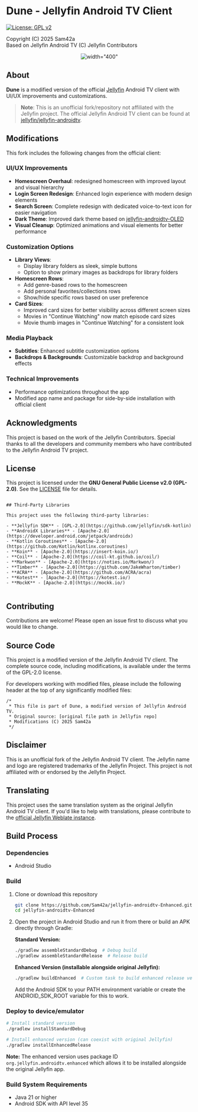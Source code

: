 
# Dune - Jellyfin Android TV Client

[![License: GPL v2](https://img.shields.io/badge/License-GPL_v2-blue.svg)](https://www.gnu.org/licenses/old-licenses/gpl-2.0.en.html)

Copyright (C) 2025 Sam42a  
Based on Jellyfin Android TV (C) Jellyfin Contributors

<p align="center">
  <img src="https://i.imgur.com/qc4bNya.png](https://imgur.com/qc4bNya)?sanitize=true" alt=width="400">
</p>




## About

**Dune** is a modified version of the official [Jellyfin](https://jellyfin.org/) Android TV client with UI/UX improvements and customizations.

> **Note**: This is an unofficial fork/repository not affiliated with the Jellyfin project. The official Jellyfin Android TV client can be found at [jellyfin/jellyfin-androidtv](https://github.com/jellyfin/jellyfin-androidtv).

## Modifications

This fork includes the following changes from the official client:

### UI/UX Improvements
- **Homescreen Overhaul**: redesigned homescreen with improved layout and visual hierarchy
- **Login Screen Redesign**: Enhanced login experience with modern design elements
- **Search Screen**: Complete redesign with dedicated voice-to-text icon for easier navigation
- **Dark Theme**: Improved dark theme based on [jellyfin-androidtv-OLED](https://github.com/LitCastVlog/jellyfin-androidtv-OLED)
- **Visual Cleanup**: Optimized animations and visual elements for better performance

### Customization Options
- **Library Views**:
  - Display library folders as sleek, simple buttons
  - Option to show primary images as backdrops for library folders
- **Homescreen Rows**:
  - Add genre-based rows to the homescreen
  - Add personal favorites/collections rows
  - Show/hide specific rows based on user preference
- **Card Sizes**:
  - Improved card sizes for better visibility across different screen sizes
  - Movies in "Continue Watching" now match episode card sizes
  - Movie thumb images in "Continue Watching" for a consistent look

### Media Playback
- **Subtitles**: Enhanced subtitle customization options
- **Backdrops & Backgrounds**: Customizable backdrop and background effects

### Technical Improvements
- Performance optimizations throughout the app
- Modified app name and package for side-by-side installation with official client


## Acknowledgments

This project is based on the work of the Jellyfin Contributors. Special thanks to all the developers and community members who have contributed to the Jellyfin Android TV project.

## License

This project is licensed under the **GNU General Public License v2.0 (GPL-2.0)**. See the [LICENSE](LICENSE) file for details.

```

## Third-Party Libraries

This project uses the following third-party libraries:

- **Jellyfin SDK** - [GPL-2.0](https://github.com/jellyfin/sdk-kotlin)
- **AndroidX Libraries** - [Apache-2.0](https://developer.android.com/jetpack/androidx)
- **Kotlin Coroutines** - [Apache-2.0](https://github.com/Kotlin/kotlinx.coroutines)
- **Koin** - [Apache-2.0](https://insert-koin.io/)
- **Coil** - [Apache-2.0](https://coil-kt.github.io/coil/)
- **Markwon** - [Apache-2.0](https://noties.io/Markwon/)
- **Timber** - [Apache-2.0](https://github.com/JakeWharton/timber)
- **ACRA** - [Apache-2.0](https://github.com/ACRA/acra)
- **Kotest** - [Apache-2.0](https://kotest.io/)
- **MockK** - [Apache-2.0](https://mockk.io/)


```

## Contributing

Contributions are welcome! Please open an issue first to discuss what you would like to change.

## Source Code

This project is a modified version of the Jellyfin Android TV client. The complete source code, including modifications, is available under the terms of the GPL-2.0 license.

For developers working with modified files, please include the following header at the top of any significantly modified files:

```
/*
 * This file is part of Dune, a modified version of Jellyfin Android TV.
 * Original source: [original file path in Jellyfin repo]
 * Modifications (C) 2025 Sam42a
 */
```

## Disclaimer

This is an unofficial fork of the Jellyfin Android TV client. The Jellyfin name and logo are registered trademarks of the Jellyfin Project. This project is not affiliated with or endorsed by the Jellyfin Project.

## Translating

This project uses the same translation system as the original Jellyfin Android TV client. If you'd like to help with translations, please contribute to the [official Jellyfin Weblate instance](https://translate.jellyfin.org/projects/jellyfin-android/jellyfin-androidtv).

## Build Process

### Dependencies

- Android Studio

### Build

1. Clone or download this repository

   ```sh
   git clone https://github.com/Sam42a/jellyfin-androidtv-Enhanced.git
   cd jellyfin-androidtv-Enhanced
   ```

2. Open the project in Android Studio and run it from there or build an APK directly through Gradle:

   **Standard Version:**
   ```sh
   ./gradlew assembleStandardDebug  # Debug build
   ./gradlew assembleStandardRelease  # Release build
   ```
   
   **Enhanced Version (installable alongside original Jellyfin):**
   ```sh
   ./gradlew buildEnhanced  # Custom task to build enhanced release version
   ```
   
   Add the Android SDK to your PATH environment variable or create the ANDROID_SDK_ROOT variable for
   this to work.

### Deploy to device/emulator

   ```sh
   # Install standard version
   ./gradlew installStandardDebug
   
   # Install enhanced version (can coexist with original Jellyfin)
   ./gradlew installEnhancedRelease
   ```

**Note:** The enhanced version uses package ID `org.jellyfin.androidtv.enhanced` which allows it to be installed alongside the original Jellyfin app.

### Build System Requirements

- Java 21 or higher
- Android SDK with API level 35
